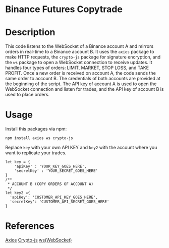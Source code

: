 # Binance Futures Copytrade

# Description
This code listens to the WebSocket of a Binance account A and mirrors orders in real-time to a Binance account B. It uses the ```axios``` package to make HTTP requests, the ```crypto-js``` package for signature encryption, and the ``ws`` package to open a WebSocket connection to receive updates. It handles four types of orders: LIMIT, MARKET, STOP LOSS, and TAKE PROFIT. Once a new order is received on account A, the code sends the same order to account B. The credentials of both accounts are provided at the beginning of the script. The API key of account A is used to open the WebSocket connection and listen for trades, and the API key of account B is used to place orders.

# Usage
Install this packages via npm:
```
npm install axios ws crypto-js
```
Replace ``key`` with your own API KEY and ``key2`` with the account where you want to replicate your trades.
```
let key = {
    'apiKey' : 'YOUR_KEY_GOES_HERE',
    'secretKey' : 'YOUR_SECRET_GOES_HERE'
}
/**
 * ACCOUNT B (COPY ORDERS OF ACCOUNT A)
 */
let key2 ={
  'apiKey': 'CUSTOMER_API_KEY_GOES_HERE',
  'secretKey': 'CUSTOMER_API_SECRET_GOES_HERE'
}
```
# References
[Axios](https://www.npmjs.com/package/axios)
[Crypto-js](https://www.npmjs.com/package/crypto-js)
[ws(WebSocket)](https://www.npmjs.com/package/ws)
